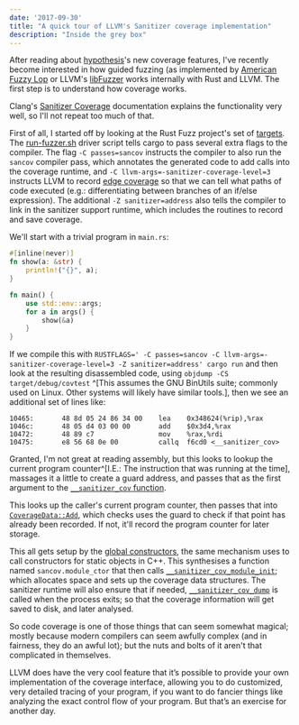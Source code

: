 ```yaml
---
date: '2017-09-30'
title: "A quick tour of LLVM's Sanitizer coverage implementation"
description: "Inside the grey box"
---
```


After reading about [hypothesis](https://github.com/HypothesisWorks/hypothesis-python)'s new coverage features, I've recently become interested in how guided fuzzing (as implemented by [American Fuzzy Lop](http://lcamtuf.coredump.cx/afl/) or LLVM's [libFuzzer](http://llvm.org/docs/LibFuzzer.html) works internally with Rust and LLVM. The first step is to understand how coverage works.  <!--more-->

Clang's [Sanitizer Coverage](http://clang.llvm.org/docs/SanitizerCoverage.html) documentation explains the functionality very well, so I'll not repeat too much of that.

First of all, I started off by looking at the Rust Fuzz project's set of [targets](https://github.com/rust-fuzz/targets). The [run-fuzzer.sh](https://github.com/rust-fuzz/targets/blob/a12ab636b54ce3e5cf19cbae38dc2913ad52dd43/run-fuzzer.sh) driver script tells cargo to pass several extra flags to the compiler. The flag `-C passes=sancov` instructs the compiler to also run the `sancov` compiler pass, which annotates the generated code to add calls into the coverage runtime, and `-C llvm-args=-sanitizer-coverage-level=3` instructs LLVM to record [edge coverage](http://clang.llvm.org/docs/SanitizerCoverage.html#edge-coverage) so that we can tell what paths of code executed (e.g.: differentiating between branches of an if/else expression). The additional `-Z sanitizer=address` also tells the compiler to link in the sanitizer support runtime, which includes the routines to record and save coverage.

We'll start with a trivial program in `main.rs`:

```rust
#[inline(never)]
fn show(a: &str) {
    println!("{}", a);
}

fn main() {
    use std::env::args;
    for a in args() {
        show(&a)
    }
}
```

If we compile this with `RUSTFLAGS=' -C passes=sancov -C llvm-args=-sanitizer-coverage-level=3 -Z sanitizer=address' cargo run` and then look at the resulting disassembled code, using `objdump -CS target/debug/covtest` ^[This assumes the GNU BinUtils suite; commonly used on Linux. Other systems will likely have similar tools.], then we see an additional set of lines like:

```
10465:       48 8d 05 24 86 34 00    lea    0x348624(%rip),%rax
1046c:       48 05 d4 03 00 00       add    $0x3d4,%rax
10472:       48 89 c7                mov    %rax,%rdi
10475:       e8 56 68 0e 00          callq  f6cd0 <__sanitizer_cov>
```

Granted, I'm not great at reading assembly, but this looks to lookup the current program counter^[I.E.: The instruction that was running at the time], massages it a little to create a guard address, and passes that as the first argument to the [`__sanitizer_cov` function](https://github.com/llvm-project/llvm-project-20170507/blob/c0c70fd0d42d0344aa7c45c8edd2a823745275b0/compiler-rt/lib/sanitizer_common/sanitizer_coverage_libcdep.cc#L935-L938).

This looks up the caller's current program counter, then passes that into [`CoverageData::Add`](https://github.com/llvm-project/llvm-project-20170507/blob/c0c70fd0d42d0344aa7c45c8edd2a823745275b0/compiler-rt/lib/sanitizer_common/sanitizer_coverage_libcdep.cc#L407-L422), which checks uses the guard to check if that point has already been recorded. If not, it'll record the program counter for later storage.

This all gets setup by the [global constructors](http://llvm.org/docs/FAQ.html#what-is-this-llvm-global-ctors-and-global-i-a-stuff-that-happens-when-i-include-iostream), the same mechanism uses to call constructors for static objects in C++. This synthesises a function named `sancov.module_ctor` that then calls [`__sanitizer_cov_module_init`](https://github.com/llvm-project/llvm-project-20170507/blob/c0c70fd0d42d0344aa7c45c8edd2a823745275b0/compiler-rt/lib/sanitizer_common/sanitizer_coverage_libcdep.cc#L962-L973); which allocates space and sets up the coverage data structures. The sanitizer runtime will also ensure that if needed, [`__sanitizer_cov_dump`](https://github.com/llvm-project/llvm-project-20170507/blob/c0c70fd0d42d0344aa7c45c8edd2a823745275b0/compiler-rt/lib/sanitizer_common/sanitizer_coverage_libcdep.cc#L955-L960) is called when the process exits; so that the coverage information will get saved to disk, and later analysed.

So code coverage is one of those things that can seem somewhat magical; mostly because modern compilers can seem awfully complex (and in fairness, they do an awful lot); but the nuts and bolts of it aren't that complicated in themselves.

LLVM does have the very cool feature that it’s possible to provide your own implementation of the coverage interface, allowing you to do customized, very detailed tracing of your program, if you want to do fancier things like analyzing the exact control flow of your program. But that’s an exercise for another day.
